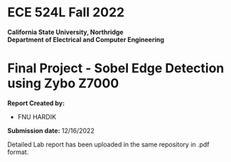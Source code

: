 # ECE 524L Fall 2022
**California State University, Northridge**  
**Department of Electrical and Computer Engineering**  

# Final Project - Sobel Edge Detection using Zybo Z7000

**Report Created by:**
- FNU HARDIK

**Submission date:** 12/16/2022 


Detailed Lab report has been uploaded in the same repository in .pdf format.
